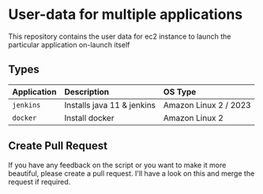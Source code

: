 
# User-data for multiple applications

This repository contains the user data for ec2 instance to launch the particular application on-launch itself
## Types


| Application| Description                | OS Type |
| :--------  | :------------------------- | :-------|
| `jenkins` | Installs java 11 & jenkins | Amazon Linux 2 / 2023 |
| `docker` | Install docker | Amazon Linux 2 |



## Create Pull Request

If you have any feedback on the script or you want to make it more beautiful, please create a pull request. I'll have a look on this and merge the request if required.
